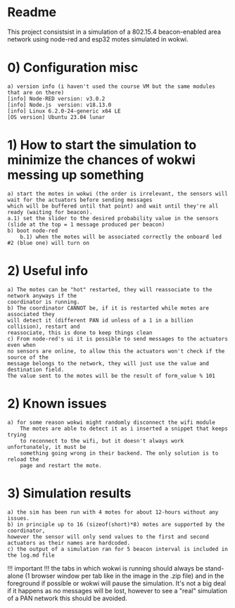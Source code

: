 # Readme 
This project consistsist in a simulation of a 802.15.4 beacon-enabled area network using node-red and
esp32 motes simulated in wokwi.
# 0) Configuration misc
    a) version info (i haven't used the course VM but the same modules that are on there)
    [info] Node-RED version: v3.0.2
    [info] Node.js  version: v18.13.0
    [info] Linux 6.2.0-24-generic x64 LE
    [OS version] Ubuntu 23.04 lunar

# 1) How to start the simulation to minimize the chances of wokwi messing up something
    a) start the motes in wokwi (the order is irrelevant, the sensors will wait for the actuators before sending messages
    which will be buffered until that point) and wait until they're all ready (waiting for beacon).
    a.1) set the slider to the desired probability value in the sensors 
    (slide at the top = 1 message produced per beacon)
    b) boot node-red
        b.1) when the motes will be associated correctly the onboard led #2 (blue one) will turn on

# 2) Useful info
    a) The motes can be "hot" restarted, they will reassociate to the network anyways if the 
    coordinator is running.
    b) The coordinator CANNOT be, if it is restarted while motes are associated they
    will detect it (different PAN id unless of a 1 in a billion collision), restart and
    reassociate, this is done to keep things clean
    c) From node-red's ui it is possible to send messages to the actuators even when
    no sensors are online, to allow this the actuators won't check if the source of the 
    message belongs to the network, they will just use the value and destination field.
    The value sent to the motes will be the result of form_value % 101 


# 2) Known issues
    a) for some reason wokwi might randomly disconnect the wifi module
        The motes are able to detect it as i inserted a snippet that keeps trying
        to reconnect to the wifi, but it doesn't always work unfortunately, it must be
        something going wrong in their backend. The only solution is to reload the 
        page and restart the mote.

# 3) Simulation results
    a) the sim has been run with 4 motes for about 12-hours without any issues.
    b) in principle up to 16 (sizeof(short)*8) motes are supported by the coordinator,
    however the sensor will only send values to the first and second actuators as their names are hardcoded. 
    c) the output of a simulation ran for 5 beacon interval is included in the log.md file 

!!! important !!!
the tabs in which wokwi is running should always be stand-alone (1 browser window per tab like in the image in the .zip file) and in 
the foreground if possible or wokwi will pause the simulation. It's not a big deal if it happens as no 
messages will be lost, however to see a "real" simulation of a PAN network this should be avoided. 
